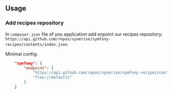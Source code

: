 ## Usage

### Add recipes repository

In `composer.json` file of you application add enpoint our recipes repository: `https://api.github.com/repos/synerise/symfony-recipes/contents/index.json`.

Minimal config:

```json
    "symfony": {
        "endpoint": [
            "https://api.github.com/repos/synerise/symfony-recipes/contents/index.json?ref=flex/main",
            "flex://defaults"
        ]
    }
```
